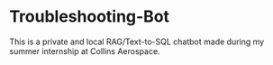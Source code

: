 # Troubleshooting-Bot
This is a private and local RAG/Text-to-SQL chatbot made during my summer internship at Collins Aerospace.
